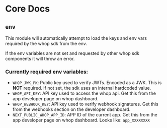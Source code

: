 # Core Docs

## `env`

This module will automatically attempt to load the keys and env vars required by the whop sdk from the env.

If the env variables are not set and requested by other whop sdk components it will throw an error.

### Currently required env variables:

- `WHOP_JWK_PK`: Public key used to verify JWTs. Encoded as a JWK. This is **NOT** required. If not set, the sdk uses an internal hardcoded value.
- `WHOP_API_KEY`: API key used to access the whop api. Get this from the app developer page on whop dashboard.
- `WHOP_WEBHOOK_KEY`: API key used to verify webhook signatures. Get this from the webhooks section on the developer dashboard.
- `NEXT_PUBLIC_WHOP_APP_ID`: APP ID of the current app. Get this from the app developer page on whop dashboard. Looks like: `app_XXXXXXXX`
